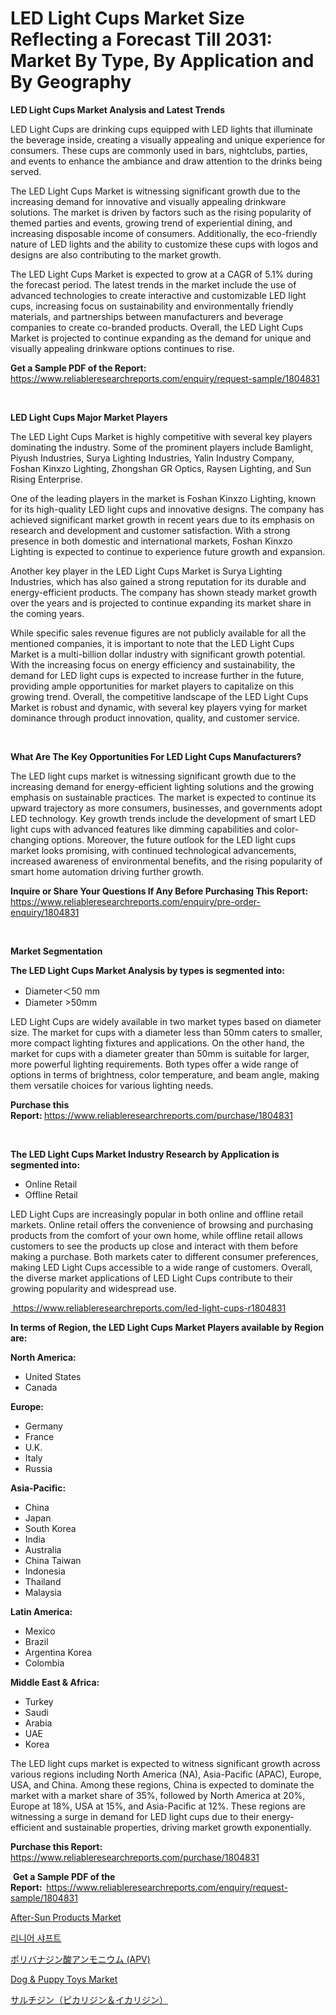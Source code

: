 <p><h1>LED Light Cups Market Size Reflecting a Forecast Till 2031: Market By Type, By Application and By Geography</h1></p><p><strong>LED Light Cups Market Analysis and Latest Trends</strong></p>
<p><p>LED Light Cups are drinking cups equipped with LED lights that illuminate the beverage inside, creating a visually appealing and unique experience for consumers. These cups are commonly used in bars, nightclubs, parties, and events to enhance the ambiance and draw attention to the drinks being served.</p><p>The LED Light Cups Market is witnessing significant growth due to the increasing demand for innovative and visually appealing drinkware solutions. The market is driven by factors such as the rising popularity of themed parties and events, growing trend of experiential dining, and increasing disposable income of consumers. Additionally, the eco-friendly nature of LED lights and the ability to customize these cups with logos and designs are also contributing to the market growth.</p><p>The LED Light Cups Market is expected to grow at a CAGR of 5.1% during the forecast period. The latest trends in the market include the use of advanced technologies to create interactive and customizable LED light cups, increasing focus on sustainability and environmentally friendly materials, and partnerships between manufacturers and beverage companies to create co-branded products. Overall, the LED Light Cups Market is projected to continue expanding as the demand for unique and visually appealing drinkware options continues to rise.</p></p>
<p><strong>Get a Sample PDF of the Report:&nbsp;</strong> <a href="https://www.reliableresearchreports.com/enquiry/request-sample/1804831">https://www.reliableresearchreports.com/enquiry/request-sample/1804831</a></p>
<p>&nbsp;</p>
<p><strong>LED Light Cups Major Market Players</strong></p>
<p><p>The LED Light Cups Market is highly competitive with several key players dominating the industry. Some of the prominent players include Bamlight, Piyush Industries, Surya Lighting Industries, Yalin Industry Company, Foshan Kinxzo Lighting, Zhongshan GR Optics, Raysen Lighting, and Sun Rising Enterprise.</p><p>One of the leading players in the market is Foshan Kinxzo Lighting, known for its high-quality LED light cups and innovative designs. The company has achieved significant market growth in recent years due to its emphasis on research and development and customer satisfaction. With a strong presence in both domestic and international markets, Foshan Kinxzo Lighting is expected to continue to experience future growth and expansion.</p><p>Another key player in the LED Light Cups Market is Surya Lighting Industries, which has also gained a strong reputation for its durable and energy-efficient products. The company has shown steady market growth over the years and is projected to continue expanding its market share in the coming years.</p><p>While specific sales revenue figures are not publicly available for all the mentioned companies, it is important to note that the LED Light Cups Market is a multi-billion dollar industry with significant growth potential. With the increasing focus on energy efficiency and sustainability, the demand for LED light cups is expected to increase further in the future, providing ample opportunities for market players to capitalize on this growing trend. Overall, the competitive landscape of the LED Light Cups Market is robust and dynamic, with several key players vying for market dominance through product innovation, quality, and customer service.</p></p>
<p>&nbsp;</p>
<p><strong>What Are The Key Opportunities For LED Light Cups Manufacturers?</strong></p>
<p><p>The LED light cups market is witnessing significant growth due to the increasing demand for energy-efficient lighting solutions and the growing emphasis on sustainable practices. The market is expected to continue its upward trajectory as more consumers, businesses, and governments adopt LED technology. Key growth trends include the development of smart LED light cups with advanced features like dimming capabilities and color-changing options. Moreover, the future outlook for the LED light cups market looks promising, with continued technological advancements, increased awareness of environmental benefits, and the rising popularity of smart home automation driving further growth.</p></p>
<p><strong>Inquire or Share Your Questions If Any Before Purchasing This Report:</strong> <a href="https://www.reliableresearchreports.com/enquiry/pre-order-enquiry/1804831">https://www.reliableresearchreports.com/enquiry/pre-order-enquiry/1804831</a></p>
<p>&nbsp;</p>
<p><strong>Market Segmentation</strong></p>
<p><strong>The LED Light Cups Market Analysis by types is segmented into:</strong></p>
<p><ul><li>Diameter＜50 mm</li><li>Diameter >50mm</li></ul></p>
<p><p>LED Light Cups are widely available in two market types based on diameter size. The market for cups with a diameter less than 50mm caters to smaller, more compact lighting fixtures and applications. On the other hand, the market for cups with a diameter greater than 50mm is suitable for larger, more powerful lighting requirements. Both types offer a wide range of options in terms of brightness, color temperature, and beam angle, making them versatile choices for various lighting needs.</p></p>
<p><strong>Purchase this Report:&nbsp;</strong><a href="https://www.reliableresearchreports.com/purchase/1804831">https://www.reliableresearchreports.com/purchase/1804831</a></p>
<p>&nbsp;</p>
<p><strong>The LED Light Cups Market Industry Research by Application is segmented into:</strong></p>
<p><ul><li>Online Retail</li><li>Offline Retail</li></ul></p>
<p><p>LED Light Cups are increasingly popular in both online and offline retail markets. Online retail offers the convenience of browsing and purchasing products from the comfort of your own home, while offline retail allows customers to see the products up close and interact with them before making a purchase. Both markets cater to different consumer preferences, making LED Light Cups accessible to a wide range of customers. Overall, the diverse market applications of LED Light Cups contribute to their growing popularity and widespread use.</p></p>
<p><a href="https://www.reliableresearchreports.com/led-light-cups-r1804831">&nbsp;https://www.reliableresearchreports.com/led-light-cups-r1804831</a></p>
<p><strong>In terms of Region, the LED Light Cups Market Players available by Region are:</strong></p>
<p>
    <p> <strong> North America: </strong>
        <ul>
            <li>United States</li>
            <li>Canada</li>
        </ul>
        </p> 
    <p> <strong> Europe: </strong>
        <ul>
            <li>Germany</li>
            <li>France</li>
            <li>U.K.</li>
            <li>Italy</li>
            <li>Russia</li>
        </ul>
        </p> 
    <p> <strong> Asia-Pacific: </strong>
        <ul>
            <li>China</li>
            <li>Japan</li>
            <li>South Korea</li>
            <li>India</li>
            <li>Australia</li>
            <li>China Taiwan</li>
            <li>Indonesia</li>
            <li>Thailand</li>
            <li>Malaysia</li>
        </ul>
        </p> 
    <p> <strong> Latin America: </strong>
        <ul>
            <li>Mexico</li>
            <li>Brazil</li>
            <li>Argentina Korea</li>
            <li>Colombia</li>
        </ul>
        </p> 
    <p> <strong> Middle East & Africa: </strong>
        <ul>
            <li>Turkey</li>
            <li>Saudi</li>
            <li>Arabia</li>
            <li>UAE</li>
            <li>Korea</li>
        </ul>
    </p>
    </p>
<p><p>The LED light cups market is expected to witness significant growth across various regions including North America (NA), Asia-Pacific (APAC), Europe, USA, and China. Among these regions, China is expected to dominate the market with a market share of 35%, followed by North America at 20%, Europe at 18%, USA at 15%, and Asia-Pacific at 12%. These regions are witnessing a surge in demand for LED light cups due to their energy-efficient and sustainable properties, driving market growth exponentially.</p></p>
<p><strong>Purchase this Report: </strong><a href="https://www.reliableresearchreports.com/purchase/1804831">https://www.reliableresearchreports.com/purchase/1804831</a></p>
<p>&nbsp;<strong>Get a Sample PDF of the Report:&nbsp;&nbsp;</strong><a href="https://www.reliableresearchreports.com/enquiry/request-sample/1804831">https://www.reliableresearchreports.com/enquiry/request-sample/1804831</a></p>
<p><strong></strong></p>
<p><p><a href="https://github.com/amapolalg/Market-Research-Report-List-1/blob/main/after-sun-products-market.md">After-Sun Products Market</a></p><p><a href="https://github.com/bvubpqd5241630/Market-Research-Report-List-2/blob/main/4318832156921.md">리니어 샤프트</a></p><p><a href="https://github.com/klon646/Market-Research-Report-List-1/blob/main/5226321147709.md">ポリバナジン酸アンモニウム (APV)</a></p><p><a href="https://github.com/LibbySpencer2018/Market-Research-Report-List-1/blob/main/dog-puppy-toys-market.md">Dog & Puppy Toys Market</a></p><p><a href="https://github.com/Alenaieme/Market-Research-Report-List-1/blob/main/1089390147710.md">サルチジン（ピカリジン＆イカリジン）</a></p></p>